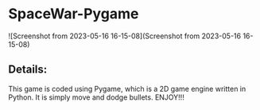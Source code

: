 # SpaceWar-Pygame
![Screenshot from 2023-05-16 16-15-08](Screenshot from 2023-05-16 16-15-08)

## Details:

This game is coded using Pygame, which is a 2D game engine written in Python.
It is simply move and dodge bullets.
ENJOY!!!
